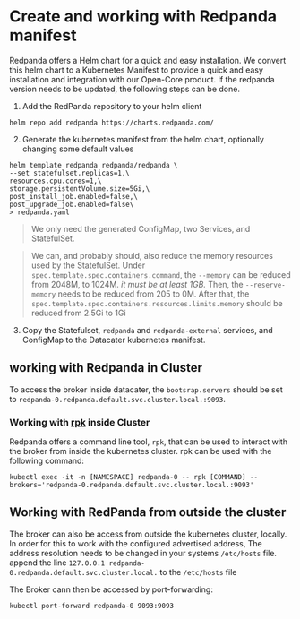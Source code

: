 # Create and working with Redpanda manifest
Redpanda offers a Helm chart for a quick and easy installation.
We convert this helm chart to a Kubernetes Manifest to provide a quick and easy 
installation and integration with our Open-Core product.
If the redpanda version needs to be updated, the following steps can be done.

1. Add the RedPanda repository to your helm client
```
helm repo add redpanda https://charts.redpanda.com/
```

2. Generate the kubernetes manifest from the helm chart, optionally changing some default values
```
helm template redpanda redpanda/redpanda \
--set statefulset.replicas=1,\
resources.cpu.cores=1,\
storage.persistentVolume.size=5Gi,\
post_install_job.enabled=false,\
post_upgrade_job.enabled=false\
> redpanda.yaml
```
>We only need the generated ConfigMap, two Services, and StatefulSet.

>We can, and probably should, also reduce the memory resources used by the StatefulSet.
>Under `spec.template.spec.containers.command`, the `--memory` can be reduced from 2048M, to 1024M. *it must be at least 1GB.*
>Then, the `--reserve-memory` needs to be reduced from 205 to 0M.
>After that, the `spec.template.spec.containers.resources.limits.memory` should be reduced from 2.5Gi to 1Gi

3. Copy the Statefulset, `redpanda` and `redpanda-external` services, and ConfigMap to the Datacater kubernetes manifest.

## working with Redpanda in Cluster
To access the broker inside datacater, the `bootsrap.servers` 
should be set to `redpanda-0.redpanda.default.svc.cluster.local.:9093`.

### Working with [rpk](https://docs.redpanda.com/docs/platform/reference/rpk/) inside Cluster
Redpanda offers a command line tool, `rpk`, that can be used to interact with the broker 
from inside the kubernetes cluster. rpk can be used with the following command:
```
kubectl exec -it -n [NAMESPACE] redpanda-0 -- rpk [COMMAND] --brokers='redpanda-0.redpanda.default.svc.cluster.local.:9093'
```

## Working with RedPanda from outside the cluster
The broker can also be access from outside the kubernetes cluster, locally. 
In order for this to work with the configured advertised address, 
The address resolution needs to be changed in your systems `/etc/hosts` file.
append the line `127.0.0.1 redpanda-0.redpanda.default.svc.cluster.local.` to the `/etc/hosts` file

The Broker cann then be accessed by port-forwarding:
```
kubectl port-forward redpanda-0 9093:9093
```

